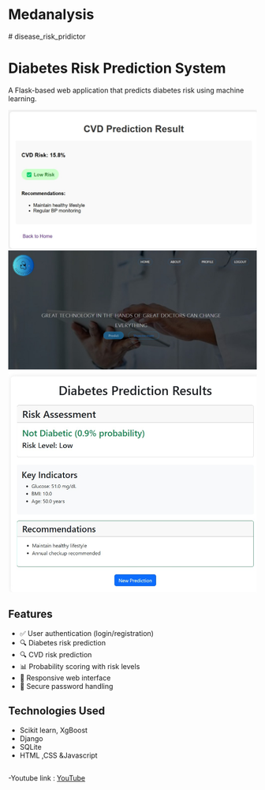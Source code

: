 # Medanalysis
﻿# disease_risk_pridictor

# Diabetes Risk Prediction System
A Flask-based web application that predicts diabetes risk using machine learning.


<img src="https://github.com/sanjanapatil01/Medanalysis/blob/main/WhatsApp%20Image%202025-04-13%20at%2016.48.28_a98ed44a.jpg">
<img src="https://github.com/sanjanapatil01/Medanalysis/blob/main/WhatsApp%20Image%202025-04-13%20at%2016.48.32_4a9226e1.jpg">
<img src="https://github.com/sanjanapatil01/Medanalysis/blob/main/WhatsApp%20Image%202025-04-13%20at%2016.48.39_cd44ffc2.jpg">

## Features
- ✅ User authentication (login/registration)
- 🔍 Diabetes risk prediction
-  🔍 CVD risk prediction
- 📊 Probability scoring with risk levels
- 📱 Responsive web interface
- 🔐 Secure password handling

## Technologies Used
- Scikit learn, XgBoost
 - Django
  - SQLite
  - HTML ,CSS &Javascript

##
-Youtube link : <a href="https://youtu.be/l03WI2T83bg?si=4mkAmKOU2W669tFV">YouTube</a>

 

